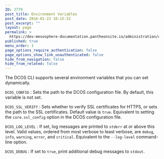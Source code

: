 ```yaml
---
ID: 2779
post_title: Environment Variables
post_date: 2016-01-22 16:15:32
post_excerpt: ""
layout: page
permalink: >
  https://dev-mesosphere-documentation.pantheonsite.io/administration/cli/environment-variables/
published: true
menu_order: 3
page_options_require_authentication: false
page_options_show_link_unauthenticated: false
hide_from_navigation: false
hide_from_related: false
---
```

The DCOS CLI supports several environment variables that you can set dynamically.

`DCOS_CONFIG` : Sets the path to the DCOS configuration file. By default, this variable is not set.

`DCOS_SSL_VERIFY` : Sets whether to verify SSL certificates for HTTPS, or sets the path to the SSL certificates. Default value is `true`. Equivalent to setting the `core.ssl_config` option in the DCOS configuration file.

`DCOS_LOG_LEVEL` : If set, log messages are printed to `stderr` at or above this level. Valid values, ordered from most verbose to least verbose, are `debug`, `info`, `warning`, `error`, and `critical`. Equivalent to the `--log-level` command-line option.

`DCOS_DEBUG` : If set to `true`, print additional debug messages to `stdout`.